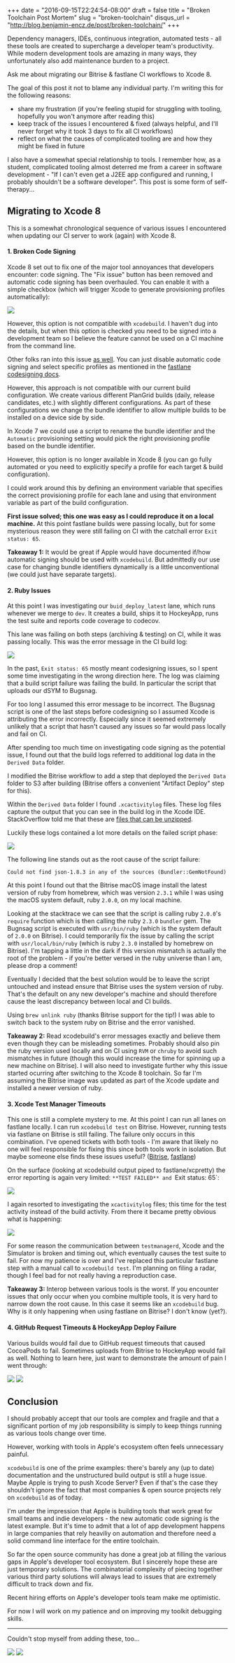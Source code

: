 +++
date = "2016-09-15T22:24:54-08:00"
draft = false
title = "Broken Toolchain Post Mortem"
slug = "broken-toolchain"
disqus_url = "http://blog.benjamin-encz.de/post/broken-toolchain/"
+++

Dependency managers, IDEs, continuous integration, automated tests - all these tools are created to supercharge a developer team's productivity. While modern development tools are amazing in many ways, they unfortunately also add maintenance burden to a project. 

Ask me about migrating our Bitrise & fastlane CI workflows to Xcode 8. 

The goal of this post it not to blame any individual party. I'm writing this for the following reasons:

- share my frustration (if you're feeling stupid for struggling with tooling, hopefully you won't anymore after reading this)
- keep track of the issues I encountered & fixed (always helpful, and I'll never forget why it took 3 days to fix all CI workflows)
- reflect on what the causes of complicated tooling are and how they might be fixed in future
 
I also have a somewhat special relationship to tools. I remember how, as a student, complicated tooling almost deterred me from a career in software development - "If I can't even get a J2EE app configured and running, I probably shouldn't be a software developer". This post is some form of self-therapy...

<!--more-->

## Migrating to Xcode 8

This is a somewhat chronological sequence of various issues I encountered when updating our CI server to work (again) with Xcode 8.

#### 1. Broken Code Signing

Xcode 8 set out to fix one of the major tool annoyances that developers encounter: code signing. The "Fix issue" button has been removed and automatic code signing has been overhauled. You can enable it with a simple checkbox (which will trigger Xcode to generate provisioning profiles automatically):

![](https://raw.githubusercontent.com/Ben-G/Website/master/static/assets/broken-toolchain/auto_sign.png)

However, this option is not compatible with `xcodebuild`. I haven't dug into the details, but when this option is checked you need to be signed into a development team so I believe the feature cannot be used on a CI machine from the command line.

Other folks ran into this issue [as well](https://github.com/fastlane/fastlane/issues/6055). You can just disable automatic code signing and select specific profiles as mentioned in the [fastlane codesigning docs](https://github.com/fastlane/fastlane/blob/master/fastlane/docs/Codesigning/XcodeProject.md#readme).

However, this approach is not compatible with our current build configuration. We create various different PlanGrid builds (daily, release candidates, etc.) with slightly different configurations. As part of these configurations we change the bundle identifier to allow multiple builds to be installed on a device side by side.

In Xcode 7 we could use a script to rename the bundle identifier and the `Automatic` provisioning setting would pick the right provisioning profile based on the bundle identifier.

However, this option is no longer available in Xcode 8 (you can go fully automated or you need to explicitly specify a profile for each target & build configuration).

I could work around this by defining an environment variable that specifies the correct provisioning profile for each lane and using that environment variable as part of the build configuration.

**First issue solved; this one was easy as I could reproduce it on a local machine.** At this point fastlane builds were passing locally, but for some mysterious reason they were still failing on CI with the catchall error `Exit status: 65`.

**Takeaway 1:** It would be great if Apple would have documented if/how automatic signing should be used with `xcodebuild`. But admittedly our use case for changing bundle identifiers dynamically is a little unconventional (we could just have separate targets).

#### 2. Ruby Issues

At this point I was investigating our `buid_deploy_latest` lane, which runs whenever we merge to `dev`. It creates a build, ships it to HockeyApp, runs the test suite and reports code coverage to codecov.

This lane was failing on both steps (archiving & testing) on CI, while it was passing locally. This was the error message in the CI build log:

![](https://raw.githubusercontent.com/Ben-G/Website/master/static/assets/broken-toolchain/ruby_crash.png)

In the past, `Exit status: 65` mostly meant codesigning issues, so I spent some time investigating in the wrong direction here. The log was claiming that a build script failure was failing the build. In particular the script that uploads our dSYM to Bugsnag.

For too long I assumed this error message to be incorrect. The Bugsnag script is one of the last steps before codesigning so I assumed Xcode is attributing the error incorrectly. Especially since it seemed extremely unlikely that a script that hasn't caused any issues so far would pass locally and fail on CI.

After spending too much time on investigating code signing as the potential issue, I found out that the build logs referred to additional log data in the `Derived Data` folder. 

I modified the Bitrise workflow to add a step that deployed the `Derived Data` folder to S3 after building (Bitrise offers a convenient "Artifact Deploy" step for this).

Within the `Derived Data` folder I found `.xcactivitylog` files. These log files capture the output that you can see in the build log in the  Xcode IDE. StackOverflow told me that these are [files that can be unzipped](http://stackoverflow.com/questions/13861658/is-it-possible-to-search-though-all-xcodes-logs).

Luckily these logs contained a lot more details on the failed script phase:

![](https://raw.githubusercontent.com/Ben-G/Website/master/static/assets/broken-toolchain/ruby_crash_details.png)

The following line stands out as the root cause of the script failure:

```
Could not find json-1.8.3 in any of the sources (Bundler::GemNotFound)
```

At this point I found out that the Bitrise macOS image install the latest version of ruby from homebrew, which was version `2.3.1` while I was using the macOS system default, ruby `2.0.0`, on my local machine.

Looking at the stacktrace we can see that the script is calling ruby `2.0.0`'s `require` function which is then calling the ruby `2.3.0` `bundler` gem. The Bugnsag script is executed with `usr/bin/ruby` (which is the system default of `2.0.0` on Bitrise). I could temporarily fix the issue by calling the script with `usr/local/bin/ruby` (which is ruby `2.3.0` installed by homebrew on Bitrise).
I'm tapping a little in the dark if this version mismatch is actually the root of the problem - if you're better versed in the ruby universe than I am, please drop a comment!

Eventually I decided that the best solution would be to leave the script untouched and instead ensure that Bitrise uses the system version of ruby. That's the default on any new developer's machine and should therefore cause the least discrepancy between local and CI builds.

Using `brew unlink ruby` (thanks Bitrise support for the tip!) I was able to switch back to the system ruby on Bitrise and the error vanished.

**Takeaway 2:** Read xcodebuild's error messages exactly and believe them even though they can be misleading sometimes. Probably should also pin the ruby version used locally and on CI using `RVM` or `chruby` to avoid such mismatches in future (though this would increase the time for spinning up a new machine on Bitrise). I will also need to investigate further why this issue started ocurring after switching to the Xcode 8 toolchain. So far I'm assuming the Bitrise image was updated as part of the Xcode update and installed a newer version of ruby.

#### 3. Xcode Test Manager Timeouts

This one is still a complete mystery to me. At this point I can run all lanes on fastlane locally. I can run `xcodebuild test` on Bitrise. However, running tests via fastlane on Bitrise is still failing. The failure only occurs in this combination. I've opened tickets with both tools - I'm aware that likely no one will feel responsible for fixing this since both tools work in isolation. But maybe someone else finds these issues useful? ([Bitrise](https://github.com/bitrise-io/bitrise.io/issues/66), [fastlane](https://github.com/fastlane/fastlane/issues/6111))

On the surface (looking at xcodebuild output piped to fastlane/xcpretty) the error reporting is again very limited: `**TEST FAILED** and `Exit status: 65`:

![](https://raw.githubusercontent.com/Ben-G/Website/master/static/assets/broken-toolchain/test-hangs.png)

I again resorted to investigating the `xcactivitylog` files; this time for the test activity instead of the build activity. From there it became pretty obvious what is happening:

![](https://raw.githubusercontent.com/Ben-G/Website/master/static/assets/broken-toolchain/test-hangs-details.png)

For some reason the communication between `testmanagerd`, Xcode and the Simulator is broken and timing out, which eventually causes the test suite to fail. For now my patience is over and I've replaced this particular fastlane step with a manual call to `xcodebuild test`. I'm planning on filing a radar, though I feel bad for not really having a reproduction case.

**Takeaway 3:** Interop between various tools is the worst. If you encounter issues that only occur when you combine multiple tools, it is very hard to narrow down the root cause. In this case it seems like an `xcodebuild` bug. Why is it only happening when using fastlane on Bitrise? I don't know (yet?).


#### 4. GitHub Request Timeouts &  HockeyApp Deploy Failure

Various builds would fail due to GitHub request timeouts that caused CocoaPods to fail. Sometimes uploads from Bitrise to HockeyApp would fail as well. Nothing to learn here, just want to demonstrate the amount of pain I went through:

![](https://raw.githubusercontent.com/Ben-G/Website/master/static/assets/broken-toolchain/hockey-deploy-failed.png)
![](https://raw.githubusercontent.com/Ben-G/Website/master/static/assets/broken-toolchain/github_timeout.png)

## Conclusion

I should probably accept that our tools are complex and fragile and that a significant portion of my job responsibility is simply to keep things running as various tools change over time. 

However, working with tools in Apple's ecosystem often feels unnecessary painful. 

`xcodebuild` is one of the prime examples: there's barely any (up to date) documentation and the unstructured build output is still a huge issue. Maybe Apple is trying to push Xcode Server? Even if that's the case they shouldn't ignore the fact that most companies & open source projects rely on `xcodebuild` as of today. 

I'm under the impression that Apple is building tools that work great for small teams and indie developers - the new automatic code signing is the latest example. But it's time to admit that a lot of app development happens in large companies that rely heaviliy on automation and therefore need a solid command line interface for the entire toolchain.

So far the open source community has done a great job at filling the various gaps in Apple's developer tool ecosystem. But I sincerely hope these are just temporary solutions. The combinatorial complexity of piecing together various third party solutions will always lead to issues that are extremely difficult to track down and fix. 

Recent hiring efforts on Apple's developer tools team make me optimistic. 

For now I will work on my patience and on improving my toolkit debugging skills. 

----

Couldn't stop myself from adding these, too...

![](https://raw.githubusercontent.com/Ben-G/Website/master/static/assets/broken-toolchain/last_two.png)
![](https://raw.githubusercontent.com/Ben-G/Website/master/static/assets/broken-toolchain/last_one.png)

